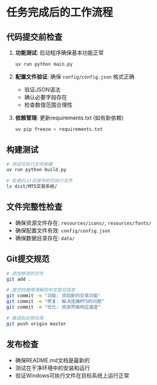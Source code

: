 # 任务完成后的工作流程

## 代码提交前检查
1. **功能测试**: 启动程序确保基本功能正常
   ```bash
   uv run python main.py
   ```

2. **配置文件验证**: 确保 `config/config.json` 格式正确
   - 验证JSON语法
   - 确认必要字段存在
   - 检查数值范围合理性

3. **依赖管理**: 更新requirements.txt (如有新依赖)
   ```bash
   uv pip freeze > requirements.txt
   ```

## 构建测试
```bash
# 测试可执行文件构建
uv run python build.py

# 检查dist目录中的可执行文件
ls dist/MT5交易系统/
```

## 文件完整性检查
- 确保资源文件存在: `resources/icons/`, `resources/fonts/`
- 确保配置文件有效: `config/config.json`
- 确保数据目录存在: `data/`

## Git提交规范
```bash
# 添加修改的文件
git add .

# 提交时使用清晰的中文提交信息
git commit -m "功能: 添加新的交易功能"
git commit -m "修复: 解决连接MT5的问题"
git commit -m "优化: 改进界面响应速度"

# 推送到远程仓库
git push origin master
```

## 发布检查
- 确保README.md文档是最新的
- 测试在干净环境中的安装和运行
- 验证Windows可执行文件在目标系统上运行正常